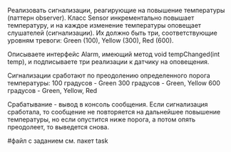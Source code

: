 Реализовать сигнализации, реагирующие на повышение температуры (паттерн observer).
Класс Sensor инкрементально повышает температуру, и на каждое изменение температуры оповещает слушателей (сигнализации). Их должно быть три, соответствующие уровням тревоги: Green (100), Yellow (300), Red (600).

Описываете интерфейс Alarm, имеющий метод void tempChanged(int temp), и подписываете три реализации к датчику на оповещения.

Сигнализации сработают по преодолению определенного порога температуры:
100 градусов - Green
300 градусов - Green, Yellow
600 градусов - Green, Yellow, Red

Срабатывание - вывод в консоль сообщения. Если сигнализация сработала, то сообщение не повторяется на дальнейшее повышение температуры, но если опустится ниже порога, а потом опять преодолеет, то выведется снова.

#файл с заданием см. пакет task 

